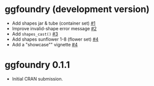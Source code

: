 # ggfoundry (development version)

* Add shapes jar & tube (container set) [#1](https://github.com/cgoo4/ggfoundry/issues/1)
* Improve invalid-shape error message [#2](https://github.com/cgoo4/ggfoundry/issues/2)
* Add `shapes_cast()` [#3](https://github.com/cgoo4/ggfoundry/issues/3)
* Add shapes sunflower 1-8 (flower set) [#4](https://github.com/cgoo4/ggfoundry/issues/4)
* Add a "showcase"" vignette [#4](https://github.com/cgoo4/ggfoundry/issues/4)

# ggfoundry 0.1.1

* Initial CRAN submission.
